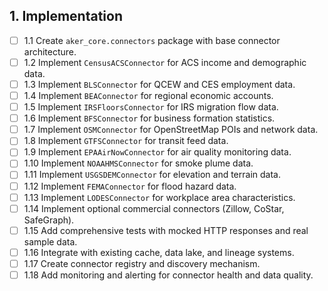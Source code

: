 ## 1. Implementation
- [ ] 1.1 Create `aker_core.connectors` package with base connector architecture.
- [ ] 1.2 Implement `CensusACSConnector` for ACS income and demographic data.
- [ ] 1.3 Implement `BLSConnector` for QCEW and CES employment data.
- [ ] 1.4 Implement `BEAConnector` for regional economic accounts.
- [ ] 1.5 Implement `IRSFloorsConnector` for IRS migration flow data.
- [ ] 1.6 Implement `BFSConnector` for business formation statistics.
- [ ] 1.7 Implement `OSMConnector` for OpenStreetMap POIs and network data.
- [ ] 1.8 Implement `GTFSConnector` for transit feed data.
- [ ] 1.9 Implement `EPAAirNowConnector` for air quality monitoring data.
- [ ] 1.10 Implement `NOAAHMSConnector` for smoke plume data.
- [ ] 1.11 Implement `USGSDEMConnector` for elevation and terrain data.
- [ ] 1.12 Implement `FEMAConnector` for flood hazard data.
- [ ] 1.13 Implement `LODESConnector` for workplace area characteristics.
- [ ] 1.14 Implement optional commercial connectors (Zillow, CoStar, SafeGraph).
- [ ] 1.15 Add comprehensive tests with mocked HTTP responses and real sample data.
- [ ] 1.16 Integrate with existing cache, data lake, and lineage systems.
- [ ] 1.17 Create connector registry and discovery mechanism.
- [ ] 1.18 Add monitoring and alerting for connector health and data quality.
